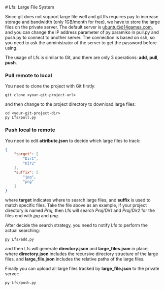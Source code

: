 ﻿﻿# Lfs: Large File System

Since git does not support large file well and git.lfs requires pay to increase storage and bandwidth (only 1GB/month for free), we have to store the large files on the private server. The default server is ubuntu@d14games.com, and you can change the IP address parameter of py.paramiko in pull.py and push.py to connect to another server. The connection is based on ssh, so you need to ask the administrator of the server to get the password before using.

The usage of Lfs is similar to Git, and there are only 3 operations: **add**, **pull**, **push**.

### Pull remote to local

You need to clone the project with Git firstly:

```
git clone <your-git-project-url>
```

and then change to the project directory to download large files:

```
cd <your-git-project-dir>
py Lfs/pull.py
```

### Push local to remote

You need to edit **attribute.json** to decide which large files to track:

```json
{
    "target": [
        "Dir1",
        "Dir2"
    ],
    "suffix": [
        "jpg",
        "png"
    ]
}
```

where **target** indicates where to search large files, and **suffix** is used to match specific files. Take the file above as an example, if your project directory is named *Proj*, then Lfs will search *Proj/Dir1* and *Proj/Dir2* for the files end with *jpg* and *png*.

After decide the search strategy, you need to notify Lfs to perform the actual searching:

```
py Lfs/add.py
```

and then Lfs will generate **directory.json** and **large_files.json** in place, where **directory.json** includes the recursive directory structure of the large files, and **large_file.json** includes the relative paths of the large files.

Finally you can upload all large files tracked by **large_file.json** to the private server:

```
py Lfs/push.py
```

